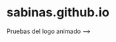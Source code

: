 # sabinas.github.io
Pruebas del logo animado --> <a href = "https://jmzgit.github.io/sabinas.github.io/">

